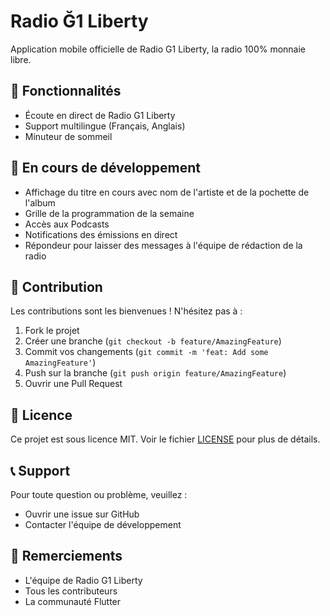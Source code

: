 # Radio Ğ1 Liberty

Application mobile officielle de Radio G1 Liberty, la radio 100% monnaie libre.

## 📱 Fonctionnalités

- Écoute en direct de Radio G1 Liberty
- Support multilingue (Français, Anglais)
- Minuteur de sommeil

## 🚀 En cours de développement

- Affichage du titre en cours avec nom de l'artiste et de la pochette de l'album
- Grille de la programmation de la semaine
- Accès aux Podcasts
- Notifications des émissions en direct
- Répondeur pour laisser des messages à l'équipe de rédaction de la radio

## 🤝 Contribution

Les contributions sont les bienvenues ! N'hésitez pas à :

1. Fork le projet
2. Créer une branche (`git checkout -b feature/AmazingFeature`)
3. Commit vos changements (`git commit -m 'feat: Add some AmazingFeature'`)
4. Push sur la branche (`git push origin feature/AmazingFeature`)
5. Ouvrir une Pull Request

## 📄 Licence

Ce projet est sous licence MIT. Voir le fichier [LICENSE](LICENSE) pour plus de détails.

## 📞 Support

Pour toute question ou problème, veuillez :
- Ouvrir une issue sur GitHub
- Contacter l'équipe de développement

## 🙏 Remerciements

- L'équipe de Radio G1 Liberty
- Tous les contributeurs
- La communauté Flutter 